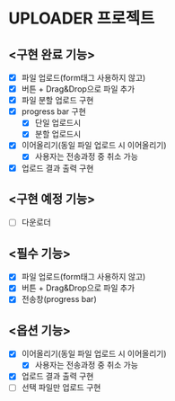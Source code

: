 # UPLOADER 프로젝트

## <구현 완료 기능>
- [x] 파일 업로드(form태그 사용하지 않고)
- [x] 버튼 + Drag&Drop으로 파일 추가
- [x] 파일 분할 업로드 구현
- [x] progress bar 구현
  - [x] 단일 업로드시
  - [x] 분할 업로드시
- [x] 이어올리기(동일 파일 업로드 시 이어올리기)
  - [x] 사용자는 전송과정 중 취소 가능
- [x] 업로드 결과 출력 구현

## <구현 예정 기능>
- [ ] 다운로더

## <필수 기능>
- [x] 파일 업로드(form태그 사용하지 않고)
- [x] 버튼 + Drag&Drop으로 파일 추가
- [x] 전송창(progress bar)

## <옵션 기능>
- [x] 이어올리기(동일 파일 업로드 시 이어올리기)
  - [x] 사용자는 전송과정 중 취소 가능
- [x] 업로드 결과 출력 구현  
- [ ] 선택 파일만 업로드 구현